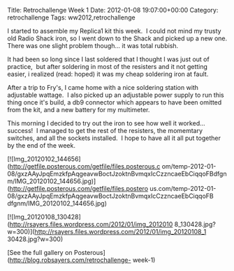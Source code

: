 Title: Retrochallenge Week 1
Date: 2012-01-08 19:07:00+00:00
Category: retrochallenge
Tags: ww2012,retrochallenge

I started to assemble my Replica1 kit this week.  I could not mind my trusty
old Radio Shack iron, so I went down to the Shack and picked up a new one.
There was one slight problem though... it was total rubbish.

  

It had been so long since I last soldered that I thought I was just out of
practice,  but after soldering in most of the resisters and it not getting
easier, i realized (read: hoped) it was my cheap soldering iron at fault.

  

After a trip to Fry's, I came home with a nice soldering station with
adjustable wattage.  I also picked up an adjustable power supply to run this
thing once it's build, a db9 connector which appears to have been omitted from
the kit, and a new battery for my multimeter.

  

This morning I decided to try out the iron to see how well it worked...
success!  I managed to get the rest of the resisters, the momemtary switches,
and all the sockets installed.  I hope to have all it all put together by the
end of the week.

  

  
[![Img_20120102_144656](http://getfile.posterous.com/getfile/files.posterous.c
om/temp-2012-01-08/gxzAAyJpqEmzkfpAqgeavwBoctJzoktnBvmqxIcCzzncaeEbCiqqoFBdfgn
m/IMG_20120102_144656.jpg)](http://getfile.posterous.com/getfile/files.postero
us.com/temp-2012-01-08/gxzAAyJpqEmzkfpAqgeavwBoctJzoktnBvmqxIcCzzncaeEbCiqqoFB
dfgnm/IMG_20120102_144656.jpg)

[![Img_20120108_130428](http://rsayers.files.wordpress.com/2012/01/img_2012010
8_130428.jpg?w=300)](http://rsayers.files.wordpress.com/2012/01/img_20120108_1
30428.jpg?w=300)

[See the full gallery on Posterous](http://blog.robsayers.com/retrochallenge-
week-1)

  

  

